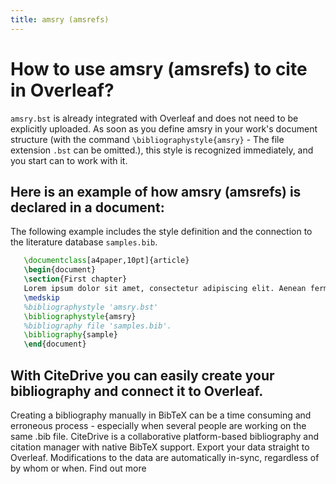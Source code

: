 ```yaml
---
title: amsry (amsrefs)
---
```


# How to use amsry (amsrefs) to cite in Overleaf? 
`amsry.bst` is already integrated with Overleaf and does not need to be explicitly uploaded. As soon as you define amsry in your work's document structure (with the command `\bibliographystyle{amsry}` - The file extension `.bst` can be omitted.), this style is recognized immediately, and you start can to work with it.

## Here is an example of how amsry (amsrefs) is declared in a document:
The following example includes the style definition and the connection to the literature database `samples.bib`.
```tex
   \documentclass[a4paper,10pt]{article}
   \begin{document}
   \section{First chapter}
   Lorem ipsum dolor sit amet, consectetur adipiscing elit. Aenean fermentum justo massa, ut maximus mauris sodales et. Aenean vel elit a erat rhoncus pharetra.
   \medskip
   %bibliographystyle 'amsry.bst'
   \bibliographystyle{amsry}
   %bibliography file 'samples.bib'.
   \bibliography{sample}
   \end{document}
```

## With CiteDrive you can easily create your bibliography and connect it to Overleaf. 
Creating a bibliography manually in BibTeX can be a time consuming and erroneous process - especially when several people are working on the same .bib file. CiteDrive is a collaborative platform-based bibliography and citation manager with native BibTeX support. Export your data straight to Overleaf. Modifications to the data are automatically in-sync, regardless of by whom or when. Find out more